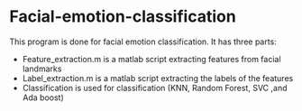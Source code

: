 # Facial-emotion-classification

This program is done for facial emotion classification. It has three parts:

- Feature_extraction.m is a matlab script extracting features from facial landmarks
- Label_extraction.m is a matlab script extracting the labels of the features
- Classification is used for classification (KNN, Random Forest, SVC ,and Ada boost)
